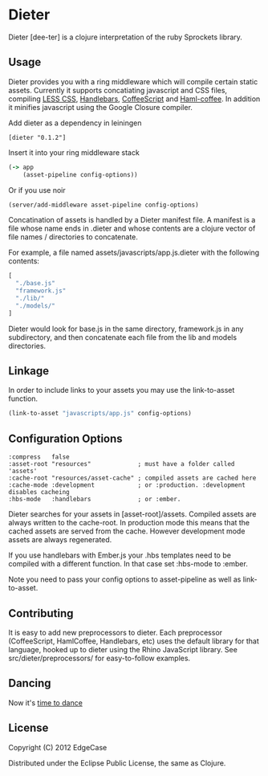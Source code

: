 # Dieter

Dieter [dee-ter] is a clojure interpretation of the ruby Sprockets library.

## Usage

Dieter provides you with a ring middleware which will compile certain
static assets. Currently it supports concatiating javascript and CSS
files, compiling
[LESS CSS](http://lesscss.org/),
[Handlebars](https://github.com/wycats/handlebars.js),
[CoffeeScript](http://jashkenas.github.com/coffee-script/) and
[Haml-coffee](https://github.com/9elements/haml-coffee).
In addition it minifies javascript using the Google Closure compiler.

Add dieter as a dependency in leiningen

    [dieter "0.1.2"]

Insert it into your ring middleware stack

```clojure
(-> app
    (asset-pipeline config-options))
```

Or if you use noir

```clojure
(server/add-middleware asset-pipeline config-options)
```

Concatination of assets is handled by a Dieter manifest file.
A manifest is a file whose name ends in .dieter and whose contents are
a clojure vector of file names / directories to concatenate.

For example, a file named assets/javascripts/app.js.dieter with the following contents:

```clojure
[
  "./base.js"
  "framework.js"
  "./lib/"
  "./models/"
]
```

Dieter would look for base.js in the same directory, framework.js in any subdirectory,
and then concatenate each file from the lib and models directories.

## Linkage

In order to include links to your assets you may use the link-to-asset function.

```clojure
(link-to-asset "javascripts/app.js" config-options)
```

## Configuration Options

    :compress   false
    :asset-root "resources"             ; must have a folder called 'assets'
    :cache-root "resources/asset-cache" ; compiled assets are cached here
    :cache-mode :development            ; or :production. :development disables cacheing
    :hbs-mode   :handlebars             ; or :ember.

Dieter searches for your assets in [asset-root]/assets.
Compiled assets are always written to the cache-root. In production mode this
means that the cached assets are served from the cache. However development mode
assets are always regenerated.

If you use handlebars with Ember.js your .hbs templates need to be compiled with a
different function. In that case set :hbs-mode to :ember.

Note you need to pass your config options to asset-pipeline as well as link-to-asset.

## Contributing

It is easy to add new preprocessors to dieter. Each preprocessor (CoffeeScript, HamlCoffee,
Handlebars, etc) uses the default library for that language, hooked up to dieter using the Rhino
JavaScript library. See src/dieter/preprocessors/ for easy-to-follow examples.

## Dancing

Now it's [time to dance](http://youtu.be/LxQ6olQjebg)

## License

Copyright (C) 2012 EdgeCase

Distributed under the Eclipse Public License, the same as Clojure.
